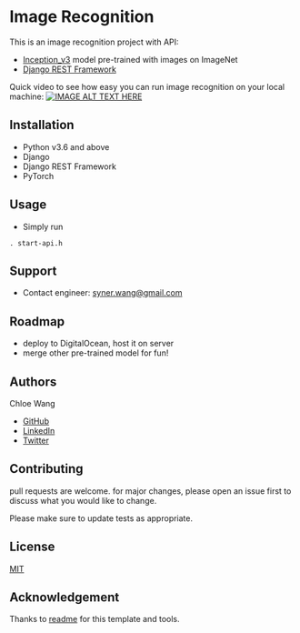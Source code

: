 # Image Recognition
This is an image recognition project with API:
- [Inception_v3](https://pytorch.org/hub/pytorch_vision_inception_v3/) model pre-trained with images on ImageNet
- [Django REST Framework](https://www.django-rest-framework.org/)

Quick video to see how easy you can run image recognition on your local machine:
[![IMAGE ALT TEXT HERE](https://img.youtube.com/vi/TC3C5jirBxU/0.jpg)](https://www.youtube.com/watch?v=TC3C5jirBxU)

## Installation
- Python v3.6 and above
- Django 
- Django REST Framework
- PyTorch

## Usage
- Simply run 
```shell
. start-api.h
```
## Support
- Contact engineer: syner.wang@gmail.com

## Roadmap
- deploy to DigitalOcean, host it on server
- merge other pre-trained model for fun! 

## Authors
Chloe Wang
* [GitHub](https://github.com/synergit/)
* [LinkedIn](https://www.linkedin.com/in/xwang-1a/)
* [Twitter](https://twitter.com/chloe_wang1)

## Contributing
pull requests are welcome. for major changes, please open an issue first to discuss what you would like to change.

Please make sure to update tests as appropriate.

## License
[MIT](https://choosealicense.com/licenses/mit/)

## Acknowledgement
Thanks to [readme](https://www.makeareadme.com/) for this template and tools. 
